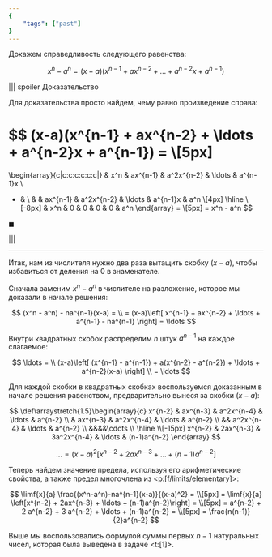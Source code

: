 ```yaml
---
{
    "tags": ["past"]
}
---
```


Докажем справедливость следующего равенства:

$$ x^n - a^n = (x-a)(x^{n-1} + ax^{n-2} + \ldots + a^{n-2}x + a^{n-1}) $$

||| spoiler Доказательство

Для доказательства просто найдем, чему равно произведение справа:

$$
(x-a)(x^{n-1} + ax^{n-2} + \ldots + a^{n-2}x + a^{n-1}) =
\\[5px]
=
\begin{array}{c|c:c:c:c:c:c|}
& x^n & ax^{n-1} & a^2x^{n-2} & \ldots & a^{n-1}x
\\
- &
\\
& & ax^{n-1} & a^2x^{n-2} & \ldots & a^{n-1}x & a^n
\\[4px]
\hline
\\[-8px]
& x^n & 0 & 0 & 0 & 0 & a^n
\end{array}
=
\\[5px]
= x^n - a^n
$$

$\blacksquare$

|||

---

Итак, нам из числителя нужно два раза вытащить скобку $(x-a)$, чтобы избавиться от деления на $0$ в знаменателе.

Сначала заменим $x^n - a^n$ в числителе на разложение, которое мы доказали в начале решения:

$$ (x^n - a^n) - na^{n-1}(x-a) = \\ = (x-a)\left[ x^{n-1} + ax^{n-2} + \ldots + a^{n-1} - na^{n-1} \right] = \ldots $$

Внутри квадратных скобок распределим $n$ штук $a^{n-1}$ на каждое слагаемое:

$$ \ldots = \\ (x-a)\left[ (x^{n-1} - a^{n-1}) + a(x^{n-2} - a^{n-2}) + \ldots + a^{n-2}(x-a) \right] \\ = \ldots $$

Для каждой скобки в квадратных скобках воспользуемся доказанным в начале решения равенством, предварительно вынеся за скобки $(x-a)$:

$$
\def\arraystretch{1.5}\begin{array}{c}
x^{n-2} & ax^{n-3} & a^2x^{n-4} & \ldots & a^{n-2}
\\
& ax^{n-3} & a^2x^{n-4} & \ldots & a^{n-2}
\\
&& a^2x^{n-4} & \ldots & a^{n-2}
\\
&&&&\cdots
\\
\hline
\\[-15px]
x^{n-2} & 2ax^{n-3} & 3a^2x^{n-4} & \ldots & (n-1)a^{n-2}
\end{array}
$$

$$ \ldots = (x-a)^2\left[ x^{n-2} + 2ax^{n-3} + \ldots + (n-1)a^{n-2} \right] $$

Теперь найдем значение предела, используя его арифметические свойства, а также предел многочлена из <p:[f/limits/elementary]>:

$$ \limf{x}{a} \frac{(x^n-a^n)-na^{n-1}(x-a)}{(x-a)^2} = \\[5px] = \limf{x}{a} \left[x^{n-2} + 2ax^{n-3} + \ldots + (n-1)a^{n-2}\right] = \\[5px] = a^{n-2} + 2 a^{n-2} + 3 a^{n-2} + \ldots + (n-1)a^{n-2} = \\[5px] = \frac{n(n-1)}{2}a^{n-2} $$

Выше мы воспользовались формулой суммы первых $n-1$ натуральных чисел, которая была выведена в задаче <t:[1]>.